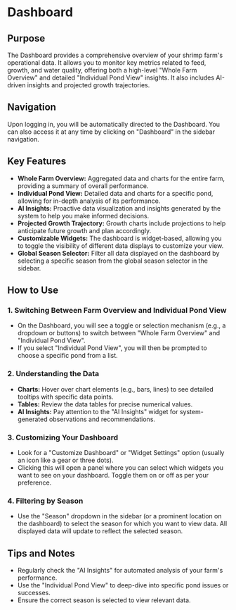 # Dashboard

## Purpose
The Dashboard provides a comprehensive overview of your shrimp farm's operational data. It allows you to monitor key metrics related to feed, growth, and water quality, offering both a high-level "Whole Farm Overview" and detailed "Individual Pond View" insights. It also includes AI-driven insights and projected growth trajectories.

## Navigation
Upon logging in, you will be automatically directed to the Dashboard. You can also access it at any time by clicking on "Dashboard" in the sidebar navigation.

## Key Features
*   **Whole Farm Overview:** Aggregated data and charts for the entire farm, providing a summary of overall performance.
*   **Individual Pond View:** Detailed data and charts for a specific pond, allowing for in-depth analysis of its performance.
*   **AI Insights:** Proactive data visualization and insights generated by the system to help you make informed decisions.
*   **Projected Growth Trajectory:** Growth charts include projections to help anticipate future growth and plan accordingly.
*   **Customizable Widgets:** The dashboard is widget-based, allowing you to toggle the visibility of different data displays to customize your view.
*   **Global Season Selector:** Filter all data displayed on the dashboard by selecting a specific season from the global season selector in the sidebar.

## How to Use

### 1. Switching Between Farm Overview and Individual Pond View
*   On the Dashboard, you will see a toggle or selection mechanism (e.g., a dropdown or buttons) to switch between "Whole Farm Overview" and "Individual Pond View".
*   If you select "Individual Pond View", you will then be prompted to choose a specific pond from a list.

### 2. Understanding the Data
*   **Charts:** Hover over chart elements (e.g., bars, lines) to see detailed tooltips with specific data points.
*   **Tables:** Review the data tables for precise numerical values.
*   **AI Insights:** Pay attention to the "AI Insights" widget for system-generated observations and recommendations.

### 3. Customizing Your Dashboard
*   Look for a "Customize Dashboard" or "Widget Settings" option (usually an icon like a gear or three dots).
*   Clicking this will open a panel where you can select which widgets you want to see on your dashboard. Toggle them on or off as per your preference.

### 4. Filtering by Season
*   Use the "Season" dropdown in the sidebar (or a prominent location on the dashboard) to select the season for which you want to view data. All displayed data will update to reflect the selected season.

## Tips and Notes
*   Regularly check the "AI Insights" for automated analysis of your farm's performance.
*   Use the "Individual Pond View" to deep-dive into specific pond issues or successes.
*   Ensure the correct season is selected to view relevant data.
